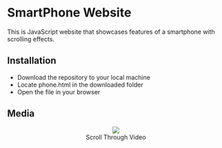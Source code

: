 <h1>SmartPhone Website</h1>
This is JavaScript website that showcases features of a smartphone with scrolling effects.
<h2>Installation</h2>
<ul>
	<li>Download the repository to your local machine</li>
	<li>Locate phone.html in the downloaded folder</li>
	<li>Open the file in your browser</li>
</ul>
<h2>Media</h2>
<p align="center">
  <img src="www.projects.bet/Media/github/SmartPhone/vid1.mp4">
  <br>Scroll Through Video
</p>

